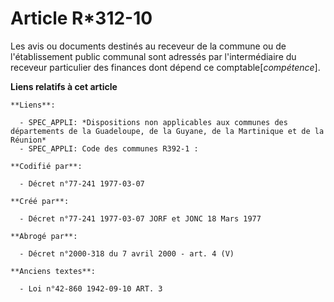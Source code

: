 # Article R*312-10

Les avis ou documents destinés au receveur de la commune ou de l'établissement public communal sont adressés par
l'intermédiaire du receveur particulier des finances dont dépend ce comptable[*compétence*].

**Liens relatifs à cet article**

	**Liens**:

	  - SPEC_APPLI: *Dispositions non applicables aux communes des départements de la Guadeloupe, de la Guyane, de la Martinique et de la Réunion*
	  - SPEC_APPLI: Code des communes R392-1 :

	**Codifié par**:

	  - Décret n°77-241 1977-03-07

	**Créé par**:

	  - Décret n°77-241 1977-03-07 JORF et JONC 18 Mars 1977

	**Abrogé par**:

	  - Décret n°2000-318 du 7 avril 2000 - art. 4 (V)

	**Anciens textes**:

	  - Loi n°42-860 1942-09-10 ART. 3
